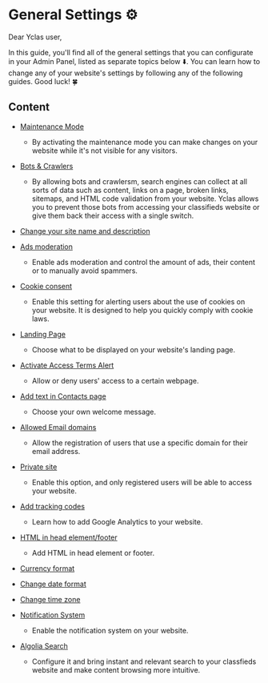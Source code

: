 

#  General Settings ⚙️
Dear Yclas user, 

In this guide, you'll find all of the general settings that you can configurate in your Admin Panel, listed as separate topics below ⬇️. You can learn how to change any of your website's settings by following any of the following guides.
Good luck! [  ](https://emojipedia.org/four-leaf-clover/)🍀

## Content

 * [Maintenance Mode](General-Maintenance-mode.md)
   - By activating the maintenance mode you can make changes on your website while it's not visible for any visitors.
 
 * [Bots & Crawlers](General-Allow-or-Disallow-Bots-and-Crawlers.md)
   - By allowing bots and crawlersm, search engines can collect at all sorts of data such as content, links on a page, broken links, sitemaps, and HTML code validation from your website. Yclas allows you to prevent those bots from accessing your classifieds website or give them back their access with a single switch.
  
 * [Change your site name and description](General-change-your-name-site-description.md)
  
 * [Ads moderation](General-ads-moderation.md)
   - Enable ads moderation and control the amount of ads, their content or to manually avoid spammers. 
  
 * [Cookie consent ](General-Cookie-consent.md)
   - Enable this setting for alerting users about the use of cookies on your website. It is designed to help you quickly comply with cookie laws.
  
 * [Landing Page](General-landing-page.md)
   - Choose what to be displayed on your website's landing page.
 
 * [Activate Access Terms Alert ](General-activate-access-terms-alert.md)
   - Allow or deny users' access to a certain webpage.
  
 * [Add text in Contacts page ](General-add-text-in-contact-page.md)
   - Choose your own welcome message.
  
 * [Allowed Email domains](General-allowed-email-domains.md)
   - Allow the registration of users that use a specific domain for their email address.
  
 * [Private site ](General-private-site.md)
   - Enable this option, and only registered users will be able to access your website.
   
 * [Add tracking codes](General-add-tracking-codes.md)
   - Learn how to add Google Analytics to your website.
   
 * [HTML in head element/footer](General-HTML-in-HEAD-element-FOOTER.md)
   -  Add HTML in  head element or footer.
   
 * [Currency format ](General-currency-format.md)
 * [Change date format ](General-change-date-format.md)
 * [Change time zone ](General-change-time-zone.md)
 * [Notification System](General-Notification-System.md)
   - Enable the notification system on your website.
 * [Algolia Search](General-Algolia-search.md)
   - Configure it and bring instant and relevant search to your classfieds website and make content browsing more intuitive.

 
  

